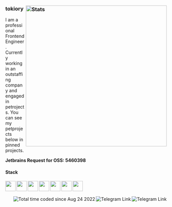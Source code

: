 ### tokiory <img src="https://github-readme-stats.vercel.app/api?username=tokiory&show_icons=true&hide_border=true&count_private=true&title_color=E95678&icon_color=B877DB" alt="Stats" width="440" align="right" >

I am a professional Frontend Engineer. Сurrently working in an outstaffing company and engaged in petrojects. You can see my petprojects below in pinned projects.

**Jetbrains Request for OSS: 5460398**

#### Stack

<img align="left" width="32px" src="https://cdn.jsdelivr.net/gh/devicons/devicon/icons/typescript/typescript-original.svg" />           
<img align="left" width="32px" src="https://cdn.jsdelivr.net/gh/devicons/devicon/icons/javascript/javascript-original.svg" />
<img align="left" width="32px" src="https://cdn.jsdelivr.net/gh/devicons/devicon/icons/go/go-original.svg" />
<img align="left" width="32px" src="https://cdn.jsdelivr.net/gh/devicons/devicon/icons/zig/zig-plain-wordmark.svg" />
<img align="left" width="32px" src="https://cdn.jsdelivr.net/gh/devicons/devicon/icons/vuejs/vuejs-original.svg" />
<img align="left" width="32px" src="https://cdn.jsdelivr.net/gh/devicons/devicon/icons/react/react-original.svg" />
<img align="left" width="32px" src="https://cdn.jsdelivr.net/gh/devicons/devicon/icons/svelte/svelte-original.svg" />

<br><br>

<!-- Badges -->
<a href="https://t.me/tokiory">
  <img align="right" src="https://img.shields.io/badge/Telegram-2CA5E0?style=default&logo=telegram&logoColor=white" alt="Telegram Link">
</a>

<a href="mailto:crackidocky@gmail.com">
  <img align="right" src="https://img.shields.io/badge/Gmail-D14836?style=default&logo=gmail&logoColor=white" alt="Telegram Link">
</a>

<a href="https://wakatime.com/@c66660f7-b6cb-48e9-a197-f57d968fb0d0">
  <img align="right" src="https://wakatime.com/badge/user/c66660f7-b6cb-48e9-a197-f57d968fb0d0.svg?style=default" alt="Total time coded since Aug 24 2022" />
</a>

